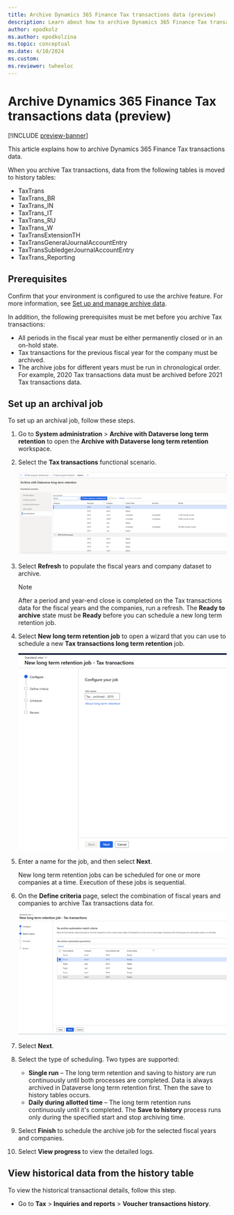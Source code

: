 ```yaml
---
title: Archive Dynamics 365 Finance Tax transactions data (preview)
description: Learn about how to archive Dynamics 365 Finance Tax transactions data, including prerequisites and the process of setting up archival jobs.
author: epodkolz
ms.author: epodkolzina
ms.topic: conceptual
ms.date: 4/10/2024
ms.custom:
ms.reviewer: twheeloc
---
```

# Archive Dynamics 365 Finance Tax transactions data (preview)

[!INCLUDE [preview-banner](../../../supply-chain/includes/preview-banner.md)]

This article explains how to archive Dynamics 365 Finance Tax transactions data.

When you archive Tax transactions, data from the following tables is moved to history tables:

- TaxTrans
- TaxTrans\_BR
- TaxTrans\_IN
- TaxTrans\_IT
- TaxTrans\_RU
- TaxTrans\_W
- TaxTransExtensionTH
- TaxTransGeneralJournalAccountEntry
- TaxTransSubledgerJournalAccountEntry
- TaxTrans\_Reporting

## Prerequisites

Confirm that your environment is configured to use the archive feature. For more information, see [Set up and manage archive data](archive-setup-manage.md).

In addition, the following prerequisites must be met before you archive Tax transactions:

- All periods in the fiscal year must be either permanently closed or in an on-hold state.
- Tax transactions for the previous fiscal year for the company must be archived.
- The archive jobs for different years must be run in chronological order. For example, 2020 Tax transactions data must be archived before 2021 Tax transactions data.

## Set up an archival job

To set up an archival job, follow these steps.

1. Go to **System administration** \> **Archive with Dataverse long term retention** to open the **Archive with Dataverse long term retention** workspace.
1. Select the **Tax transactions** functional scenario.

    ![Screenshot of the tab for the Tax transactions functional scenario in the Archive with Dataverse long term retention workspace.](./media/DV_Long_term_retention_Tax%20transactions_1.png)

1. Select **Refresh** to populate the fiscal years and company dataset to archive.

    > [!NOTE]
    > After a period and year-end close is completed on the Tax transactions data for the fiscal years and the companies, run a refresh. The **Ready to archive** state must be **Ready** before you can schedule a new long term retention job.

1. Select **New long term retention job** to open a wizard that you can use to schedule a new **Tax transactions long term retention** job.

    ![Screenshot of the Configure page of the New long term retention job - Tax transactions wizard.](./media/DV_Long_term_retention_Tax%20transactions_2.png)

1. Enter a name for the job, and then select **Next**.

    New long term retention jobs can be scheduled for one or more companies at a time. Execution of these jobs is sequential.

1. On the **Define criteria** page, select the combination of fiscal years and companies to archive Tax transactions data for.

    ![Screenshot of the Define criteria page of the New long term retention job - Tax transactions wizard.](./media/DV_Long_term_retention_Tax%20transactions_3.png)

1. Select **Next**.
1. Select the type of scheduling. Two types are supported:

    - **Single run** – The long term retention and saving to history are run continuously until both processes are completed. Data is always archived in Dataverse long term retention first. Then the save to history tables occurs.
    - **Daily during allotted time** – The long term retention runs continuously until it's completed. The **Save to history** process runs only during the specified start and stop archiving time.

1. Select **Finish** to schedule the archive job for the selected fiscal years and companies.
1. Select **View progress** to view the detailed logs.

## View historical data from the history table

To view the historical transactional details, follow this step.

- Go to **Tax** \> **Inquiries and reports** \> **Voucher transactions history**.
